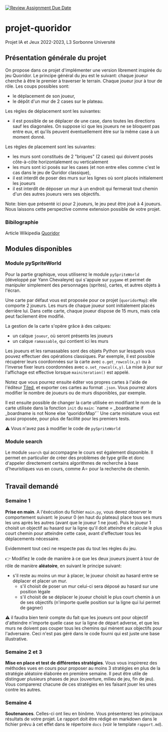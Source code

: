[![Review Assignment Due Date](https://classroom.github.com/assets/deadline-readme-button-8d59dc4de5201274e310e4c54b9627a8934c3b88527886e3b421487c677d23eb.svg)](https://classroom.github.com/a/qbyu_KOJ)
# projet-quoridor
Projet IA et Jeux 2022-2023, L3 Sorbonne Université

## Présentation générale du projet

On propose dans ce projet d'implémenter une version librement inspirée du jeu Quoridor.
Le principe général du jeu est le suivant: chaque joueur cherche à être le premier à traverser le terrain.
Chaque joueur jour à tour de rôle. Les coups possibles sont:
* le déplacement de son joueur,
* le dépôt d'un mur de 2 cases sur le plateau.

Les règles de déplacement sont les suivantes:
* il est possible de se déplacer de une case, dans toutes les directions sauf les diagonales. On suppose ici que les joueurs ne se bloquent pas entre eux, et qu'ils peuvent éventuellement être sur la même case à un moment donné.

Les règles de placement sont les suivantes:
* les murs sont constitués de 2 "briques" (2 cases) qui doivent posés côte-à-côte horizontalement ou verticalement
* les murs sont ici posés sur les cases (et non entre elles comme c'est le cas dans le jeu de Quridor classique),
* il est interdit de poser des murs sur les lignes où sont placés initialement les joueurs
* il est interdit de déposer un mur à un endroit qui fermerait tout chemin d'un des autres joueurs vers ses objectifs.


Note: bien que présenté ici pour 2 joueurs, le jeu peut être joué à 4 joueurs. Nous laissons cette perspective comme extension possible de votre projet.

### Bibilographie
Article Wikipedia [Quoridor](https://en.wikipedia.org/wiki/Quoridor)

## Modules disponibles

### Module pySpriteWorld

Pour la partie graphique, vous utiliserez le module `pySpriteWorld` (développé par Yann Chevaleyre) qui s'appuie sur `pygame` et permet de manipuler simplement des personnages (sprites), cartes, et autres objets à l'écran.

Une carte par défaut vous est proposée pour ce projet (`quoridorMap`): elle comporte 2 joueurs.
Les murs de chaque joueur sont initialement placés derrière lui. Dans cette carte, chaque joueur dispose de 15 murs, mais cela peut facilement être modifié.

La gestion de la carte s'opère grâce à des calques:
* un calque `joueur`, où seront présents les joueurs
* un calque `ramassable`, qui contient ici les murs


Les joueurs et les ramassables sont des objets Python sur lesquels vous pouvez effectuer des opérations classiques.
Par exemple, il est possible récupérer leurs coordonnées sur la carte avec `o.get_rowcol(x,y)` ou à l'inverse fixer leurs coordonnées avec `o.set_rowcol(x,y)`.
La mise à jour sur l'affichage est effective lorsque `mainiteration()` est appelé.


Notez que vous pourrez ensuite éditer vos propres cartes à l'aide de l'éditeur [Tiled](https://www.mapeditor.org/), et exporter ces cartes au format `.json`. Vous pourrez alors modifier le nombre de joueurs ou de murs disponibles, par exemple.

Il est ensuite possible de changer la carte utilisée en modifiant le nom de la carte utilisée dans la fonction `init` du `main`:
`name = _boardname if _boardname is not None else 'quoridorMap'``
Une carte miniature vous est aussi proposée, pour plus de facilité pour les premiers tests.  

:warning: Vous n'avez pas à modifier le code de `pySpriteWorld`

### Module search

Le module `search` qui accompagne le cours est également disponible. Il permet en particulier de créer des problèmes de type grille et donc d'appeler directement certains algorithmes de recherche à base d'heuristiques vus en cours, comme A:star: pour la recherche de chemin.

## Travail demandé

### Semaine 1
**Prise en main**. A l'éxécution du fichier `main.py`, vous devez observer le comportement suivant: le joueur 0 (en haut du plateau) place tous ses murs les uns après les autres (avant que le joueur 1 ne joue). Puis le joueur 1 choisit un objectif au hasard sur la ligne qu'il doit atteindre et calcule le plus court chemin pour atteindre cette case, avant d'effectuer tous les déplacements nécessaire.

Evidemment tout ceci ne respecte pas du tout les règles du jeu.

:point_right: Modifiez le code de manière à ce que les deux joueurs jouent à tour de rôle de manière **aléatoire**, en suivant le principe suivant:
* s'il reste au moins un mur à placer, le joueur choisit au hasard entre se déplacer et placer un mur.
  * s'il choisit de poser un mur celui-ci sera déposé au hasard sur une position légale
  * s'il choisit de se déplacer le joueur choisit le plus court chemin à un de ses objectifs (n'importe quelle position sur la ligne qui lui permet de gagner)

:warning: il faudra bien tenir compte du fait que les joueurs ont pour objectif d'atteindre n'importe quelle case sur la ligne de départ adverse, et que les murs ne doivent pas couper tous les chemins qui mènent aux objectifs pour l'adversaire. Ceci n'est pas géré dans le code fourni qui est juste une base illustrative.


### Semaine 2 et 3
**Mise en place et test de différentes stratégies**. Vous vous inspirerez des méthodes vues en cours pour proposer au moins 3 stratégies en plus de la stratégie aléatoire élaborée en première semaine.
Il peut être utile de distinguer plusieurs phases de jeux (ouverture, milieu de jeu, fin de jeu).
Vous comparerez chacune de ces stratégies en les faisant jouer les unes contre les autres.


### Semaine 4
**Soutenances**. Celles-ci ont lieu en binôme. Vous présenterez les principaux résultats de votre projet.
Le rapport doit être rédigé en markdown dans le fichier prévu à cet effet dans le répertoire `docs` (voir le template `rapport.md`).
